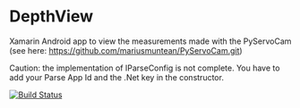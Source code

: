 # DepthView
Xamarin Android app to view the measurements made with the PyServoCam (see here: https://github.com/mariusmuntean/PyServoCam.git)

Caution: the implementation of IParseConfig is not complete. You have to add your Parse App Id and the .Net key in the constructor.

[![Build Status](https://www.bitrise.io/app/72914314b1e26b49.svg?token=O1ccnwfQCAhb2rl9kAzxeQ&branch=master)](https://www.bitrise.io/app/72914314b1e26b49)
